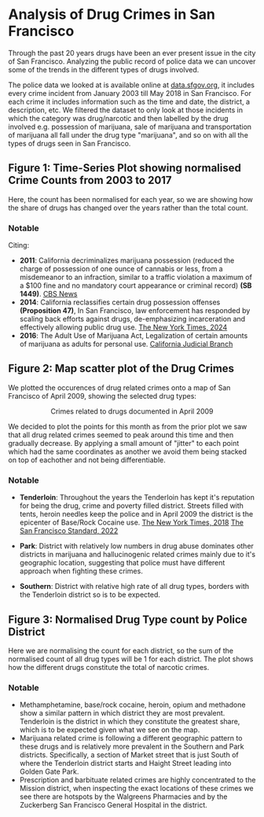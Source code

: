 <h1> Analysis of Drug Crimes in San Francisco </h1>

Through the past 20 years drugs have been an ever present issue in the city of San Francisco. Analyzing the public record of police data we can uncover some of the trends in the different types of drugs involved. 

The police data we looked at is available online at <a href="https://data.sfgov.org/Public-Safety/Police-Department-Incident-Reports-Historical-2003/tmnf-yvry/about_data" target="_blank">data.sfgov.org</a>, it includes every crime incident from January 2003 till May 2018 in San Francisco. For each crime it includes information such as the time and date, the district, a description, etc. We filtered the dataset to only look at those incidents in which the category was drug/narcotic and then labelled by the drug involved e.g. possession of marijuana, sale of marijuana and transportation of marijuana all fall under the drug type "marijuana", and so on with all the types of drugs seen in San Francisco.

## Figure 1: Time-Series Plot showing normalised Crime Counts from 2003 to 2017

<object type="text/html" data="{{ site.baseurl }}/TimeSeries.html" width="1200" height="400" style="border: none; padding: 0; width:100%; height:50vw"></object>

Here, the count has been normalised for each year, so we are showing how the share of drugs has changed over the years rather than the total count.

### Notable 
Citing: 
* **2011**: California decriminalizes marijuana possession (reduced the charge of possession of one ounce of cannabis or less, from a misdemeanor to an infraction, similar to a traffic violation a maximum of a $100 fine and no mandatory court appearance or criminal record) **(SB 1449)**. [CBS News](https://www.cbsnews.com/texas/news/california-governor-signs-marijuana-decriminalization-bill/)
* **2014**: California reclassifies certain drug possession offenses **(Proposition 47)**, In San Francisco, law enforcement has responded by scaling back efforts against drugs, de-emphasizing incarceration and effectively allowing public drug use. [The New York Times, 2024](https://www.nytimes.com/2024/01/31/upshot/san-francisco-drug-crisis.html)
* **2016**: The Adult Use of Marijuana Act, Legalization of certain amounts of marijuana as adults for personal use. [California Judicial Branch](https://www.courts.ca.gov/prop64.htm) 

## Figure 2: Map scatter plot of the Drug Crimes

We plotted the occurences of drug related crimes onto a map of San Francisco of April 2009, showing the selected drug types: 

<center><span style="font-size: 12px; font-weight: bold;"></span>Crimes related to drugs documented in April 2009</center>
<object type="text/html" data="{{ site.baseurl }}/scatterplot_layer.html"  width="1200" height="400" style="border: none; padding: 0; width:100%; height:50vw"></object>

We decided to plot the points for this month as from the prior plot we saw that all drug related crimes seemed to peak around this time and then gradually decrease. By applying a small amount of "jitter" to each point which had the same coordinates as another we avoid them being stacked on top of eachother and not being differentiable.

### Notable 
* **Tenderloin**: Throughout the years the Tenderloin has kept it's reputation for being the drug, crime and poverty filled district. Streets filled with tents, heroin needles keep the police and in April 2009 the district is the epicenter of Base/Rock Cocaine use. [The New York Times, 2018](https://www.nytimes.com/2024/01/31/upshot/san-francisco-drug-crisis.html) [The San Francisco Standard, 2022](https://sfstandard.com/2022/10/20/how-serious-is-tenderloins-drug-problem-heres-what-city-data-says/)

* **Park**: District with relatively low numbers in drug abuse dominates other districts in marijuana and hallucinogenic related crimes mainly due to it's geographic location, suggesting that police must have different approach when fighting these crimes.

* **Southern**: District with relative high rate of all drug types, borders with the Tenderloin district so is to be expected.
 
## Figure 3: Normalised Drug Type count by Police District

<object type="text/html" data="{{ site.baseurl }}/DistrictDrugs.html"  width="1200" height="400" style="border: none; padding: 0; width:100%; height:50vw"></object>

Here we are normalising the count for each district, so the sum of the normalised count of all drug types will be 1 for each district. The plot shows how the different drugs constitute the total of narcotic crimes.

### Notable 
* Methamphetamine, base/rock cocaine, heroin, opium and methadone show a similar pattern in which district they are most prevalent. Tenderloin is the district in which they constitute the greatest share, which is to be expected given what we see on the map.
* Marijuana related crime is following a different geographic pattern to these drugs and is relatively more prevalent in the Southern and Park districts. Specifically, a section of Market street that is just South of where the Tenderloin district starts and Haight Street leading into Golden Gate Park.
* Prescription and barbituate related crimes are highly concentrated to the Mission district, when inspecting the exact locations of these crimes we see there are hotspots by the Walgreens Pharmacies and by the Zuckerberg San Francisco General Hospital in the district.

